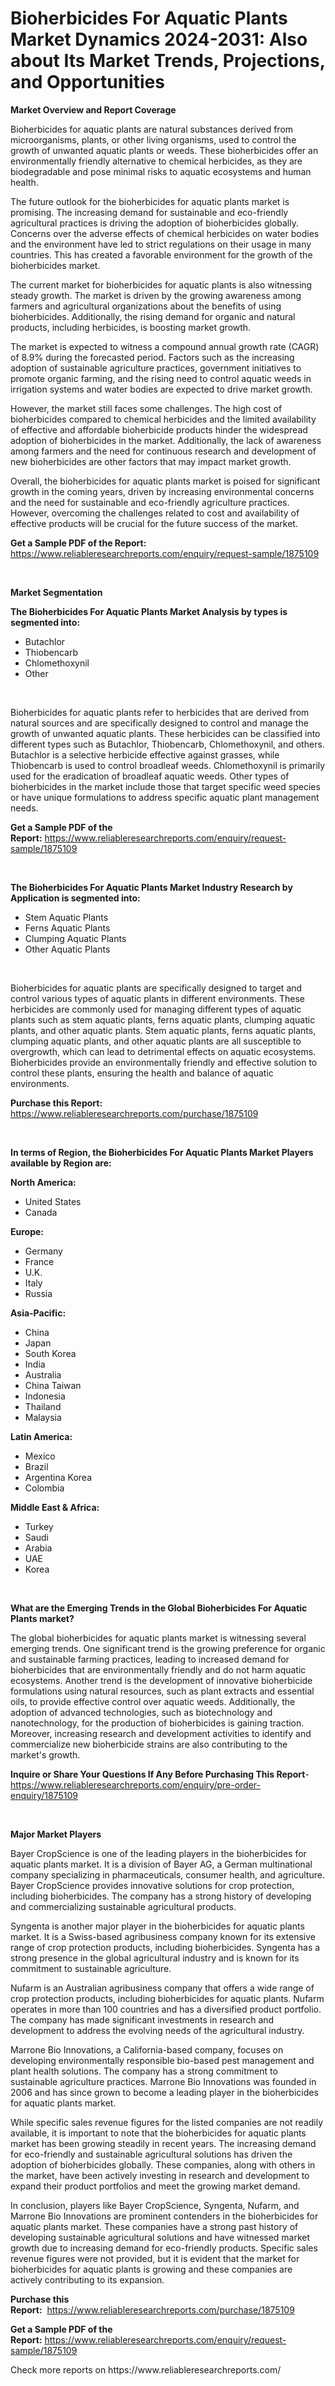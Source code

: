 <p><h1>Bioherbicides For Aquatic Plants Market Dynamics 2024-2031: Also about Its Market Trends, Projections, and Opportunities</h1></p><p><strong>Market Overview and Report Coverage</strong></p>
<p><p>Bioherbicides for aquatic plants are natural substances derived from microorganisms, plants, or other living organisms, used to control the growth of unwanted aquatic plants or weeds. These bioherbicides offer an environmentally friendly alternative to chemical herbicides, as they are biodegradable and pose minimal risks to aquatic ecosystems and human health.</p><p>The future outlook for the bioherbicides for aquatic plants market is promising. The increasing demand for sustainable and eco-friendly agricultural practices is driving the adoption of bioherbicides globally. Concerns over the adverse effects of chemical herbicides on water bodies and the environment have led to strict regulations on their usage in many countries. This has created a favorable environment for the growth of the bioherbicides market.</p><p>The current market for bioherbicides for aquatic plants is also witnessing steady growth. The market is driven by the growing awareness among farmers and agricultural organizations about the benefits of using bioherbicides. Additionally, the rising demand for organic and natural products, including herbicides, is boosting market growth.</p><p>The market is expected to witness a compound annual growth rate (CAGR) of 8.9% during the forecasted period. Factors such as the increasing adoption of sustainable agriculture practices, government initiatives to promote organic farming, and the rising need to control aquatic weeds in irrigation systems and water bodies are expected to drive market growth.</p><p>However, the market still faces some challenges. The high cost of bioherbicides compared to chemical herbicides and the limited availability of effective and affordable bioherbicide products hinder the widespread adoption of bioherbicides in the market. Additionally, the lack of awareness among farmers and the need for continuous research and development of new bioherbicides are other factors that may impact market growth.</p><p>Overall, the bioherbicides for aquatic plants market is poised for significant growth in the coming years, driven by increasing environmental concerns and the need for sustainable and eco-friendly agriculture practices. However, overcoming the challenges related to cost and availability of effective products will be crucial for the future success of the market.</p></p>
<p><strong>Get a Sample PDF of the Report:</strong> <a href="https://www.reliableresearchreports.com/enquiry/request-sample/1875109">https://www.reliableresearchreports.com/enquiry/request-sample/1875109</a></p>
<p>&nbsp;</p>
<p><strong>Market Segmentation</strong></p>
<p><strong>The Bioherbicides For Aquatic Plants Market Analysis by types is segmented into:</strong></p>
<p><ul><li>Butachlor</li><li>Thiobencarb</li><li>Chlomethoxynil</li><li>Other</li></ul></p>
<p>&nbsp;</p>
<p><p>Bioherbicides for aquatic plants refer to herbicides that are derived from natural sources and are specifically designed to control and manage the growth of unwanted aquatic plants. These herbicides can be classified into different types such as Butachlor, Thiobencarb, Chlomethoxynil, and others. Butachlor is a selective herbicide effective against grasses, while Thiobencarb is used to control broadleaf weeds. Chlomethoxynil is primarily used for the eradication of broadleaf aquatic weeds. Other types of bioherbicides in the market include those that target specific weed species or have unique formulations to address specific aquatic plant management needs.</p></p>
<p><strong>Get a Sample PDF of the Report:</strong>&nbsp;<a href="https://www.reliableresearchreports.com/enquiry/request-sample/1875109">https://www.reliableresearchreports.com/enquiry/request-sample/1875109</a></p>
<p>&nbsp;</p>
<p><strong>The Bioherbicides For Aquatic Plants Market Industry Research by Application is segmented into:</strong></p>
<p><ul><li>Stem Aquatic Plants</li><li>Ferns Aquatic Plants</li><li>Clumping Aquatic Plants</li><li>Other Aquatic Plants</li></ul></p>
<p>&nbsp;</p>
<p><p>Bioherbicides for aquatic plants are specifically designed to target and control various types of aquatic plants in different environments. These herbicides are commonly used for managing different types of aquatic plants such as stem aquatic plants, ferns aquatic plants, clumping aquatic plants, and other aquatic plants. Stem aquatic plants, ferns aquatic plants, clumping aquatic plants, and other aquatic plants are all susceptible to overgrowth, which can lead to detrimental effects on aquatic ecosystems. Bioherbicides provide an environmentally friendly and effective solution to control these plants, ensuring the health and balance of aquatic environments.</p></p>
<p><strong>Purchase this Report:</strong>&nbsp; <a href="https://www.reliableresearchreports.com/purchase/1875109">https://www.reliableresearchreports.com/purchase/1875109</a></p>
<p>&nbsp;</p>
<p><strong>In terms of Region, the Bioherbicides For Aquatic Plants Market Players available by Region are:</strong></p>
<p>
    <p> <strong> North America: </strong>
        <ul>
            <li>United States</li>
            <li>Canada</li>
        </ul>
        </p> 
    <p> <strong> Europe: </strong>
        <ul>
            <li>Germany</li>
            <li>France</li>
            <li>U.K.</li>
            <li>Italy</li>
            <li>Russia</li>
        </ul>
        </p> 
    <p> <strong> Asia-Pacific: </strong>
        <ul>
            <li>China</li>
            <li>Japan</li>
            <li>South Korea</li>
            <li>India</li>
            <li>Australia</li>
            <li>China Taiwan</li>
            <li>Indonesia</li>
            <li>Thailand</li>
            <li>Malaysia</li>
        </ul>
        </p> 
    <p> <strong> Latin America: </strong>
        <ul>
            <li>Mexico</li>
            <li>Brazil</li>
            <li>Argentina Korea</li>
            <li>Colombia</li>
        </ul>
        </p> 
    <p> <strong> Middle East & Africa: </strong>
        <ul>
            <li>Turkey</li>
            <li>Saudi</li>
            <li>Arabia</li>
            <li>UAE</li>
            <li>Korea</li>
        </ul>
    </p>
    </p>
<p>&nbsp;</p>
<p><strong>What are the Emerging Trends in the Global Bioherbicides For Aquatic Plants market?</strong></p>
<p><p>The global bioherbicides for aquatic plants market is witnessing several emerging trends. One significant trend is the growing preference for organic and sustainable farming practices, leading to increased demand for bioherbicides that are environmentally friendly and do not harm aquatic ecosystems. Another trend is the development of innovative bioherbicide formulations using natural resources, such as plant extracts and essential oils, to provide effective control over aquatic weeds. Additionally, the adoption of advanced technologies, such as biotechnology and nanotechnology, for the production of bioherbicides is gaining traction. Moreover, increasing research and development activities to identify and commercialize new bioherbicide strains are also contributing to the market's growth.</p></p>
<p><strong>Inquire or Share Your Questions If Any Before Purchasing This Report</strong>- <a href="https://www.reliableresearchreports.com/enquiry/pre-order-enquiry/1875109">https://www.reliableresearchreports.com/enquiry/pre-order-enquiry/1875109</a></p>
<p>&nbsp;</p>
<p><strong>Major Market Players</strong></p>
<p><p>Bayer CropScience is one of the leading players in the bioherbicides for aquatic plants market. It is a division of Bayer AG, a German multinational company specializing in pharmaceuticals, consumer health, and agriculture. Bayer CropScience provides innovative solutions for crop protection, including bioherbicides. The company has a strong history of developing and commercializing sustainable agricultural products.</p><p>Syngenta is another major player in the bioherbicides for aquatic plants market. It is a Swiss-based agribusiness company known for its extensive range of crop protection products, including bioherbicides. Syngenta has a strong presence in the global agricultural industry and is known for its commitment to sustainable agriculture.</p><p>Nufarm is an Australian agribusiness company that offers a wide range of crop protection products, including bioherbicides for aquatic plants. Nufarm operates in more than 100 countries and has a diversified product portfolio. The company has made significant investments in research and development to address the evolving needs of the agricultural industry.</p><p>Marrone Bio Innovations, a California-based company, focuses on developing environmentally responsible bio-based pest management and plant health solutions. The company has a strong commitment to sustainable agriculture practices. Marrone Bio Innovations was founded in 2006 and has since grown to become a leading player in the bioherbicides for aquatic plants market.</p><p>While specific sales revenue figures for the listed companies are not readily available, it is important to note that the bioherbicides for aquatic plants market has been growing steadily in recent years. The increasing demand for eco-friendly and sustainable agricultural solutions has driven the adoption of bioherbicides globally. These companies, along with others in the market, have been actively investing in research and development to expand their product portfolios and meet the growing market demand.</p><p>In conclusion, players like Bayer CropScience, Syngenta, Nufarm, and Marrone Bio Innovations are prominent contenders in the bioherbicides for aquatic plants market. These companies have a strong past history of developing sustainable agricultural solutions and have witnessed market growth due to increasing demand for eco-friendly products. Specific sales revenue figures were not provided, but it is evident that the market for bioherbicides for aquatic plants is growing and these companies are actively contributing to its expansion.</p></p>
<p><strong>Purchase this Report:</strong>&nbsp;&nbsp;<a href="https://www.reliableresearchreports.com/purchase/1875109">https://www.reliableresearchreports.com/purchase/1875109</a></p>
<p></p>
<p><strong>Get a Sample PDF of the Report:</strong>&nbsp;<a href="https://www.reliableresearchreports.com/enquiry/request-sample/1875109">https://www.reliableresearchreports.com/enquiry/request-sample/1875109</a></p>
<p>Check more reports on https://www.reliableresearchreports.com/</p>